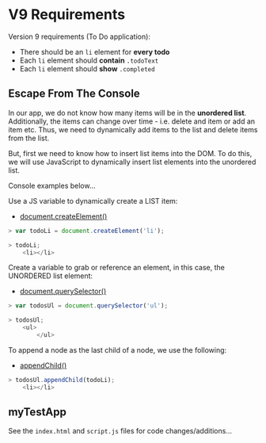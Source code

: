 # V9 Requirements
Version 9 requirements (To Do application):  

- There should be an `li` element for **every todo**  
- Each `li` element should **contain** `.todoText`  
- Each `li` element should **show** `.completed`   

## Escape From The Console
In our app, we do not know how many items will be in the **unordered list**. Additionally, the items can change over time - i.e. delete and item or add an item etc. Thus, we need to dynamically add items to the list and delete items from the list.  

But, first we need to know how to insert list items into the DOM. To do this, we will use JavaScript to dynamically insert list elements into the unordered list.  

Console examples below...  

Use a JS variable to dynamically create a LIST item:  
- [document.createElement()](https://www.w3schools.com/jsref/met_document_createelement.asp)  
```javascript
> var todoLi = document.createElement('li');

> todoLi;
    <li></li>
```  

Create a variable to grab or reference an element, in this case, the UNORDERED list element:  
- [document.querySelector()](https://www.w3schools.com/jsref/met_document_queryselector.asp)  
```javascript
> var todosUl = document.querySelector('ul');

> todosUl;
    <ul>
        </ul>
```

To append a node as the last child of a node, we use the following:  
- [appendChild()](https://www.w3schools.com/jsref/met_node_appendchild.asp)  
```javascript
> todosUl.appendChild(todoLi);
    <li></li>
```

## myTestApp
See the `index.html` and `script.js` files for code changes/additions...  
